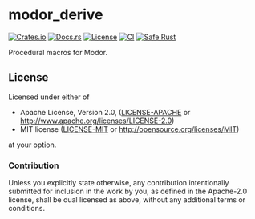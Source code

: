 # modor_derive

[![Crates.io](https://img.shields.io/crates/v/modor_derive.svg)](https://crates.io/crates/modor_derive)
[![Docs.rs](https://img.shields.io/docsrs/modor_derive)](https://docs.rs/crate/modor_derive)
[![License](https://img.shields.io/crates/l/modor_derive)](https://github.com/modor-engine/modor_derive)
[![CI](https://github.com/modor-engine/modor/actions/workflows/ci.yml/badge.svg)](https://github.com/modor-engine/modor/actions/workflows/ci.yml)
[![Safe Rust](https://img.shields.io/badge/safe%20Rust-%E2%9C%94%EF%B8%8F-green.svg)](https://github.com/modor-engine/modor/search?q=path%3Acrates%2Fmodor_derive+unsafe)

Procedural macros for Modor.

## License

Licensed under either of

* Apache License, Version 2.0, ([LICENSE-APACHE](../../LICENSE-APACHE) or http://www.apache.org/licenses/LICENSE-2.0)
* MIT license ([LICENSE-MIT](../../LICENSE-MIT) or http://opensource.org/licenses/MIT)

at your option.

### Contribution

Unless you explicitly state otherwise, any contribution intentionally submitted for inclusion in the work by you, as
defined in the Apache-2.0 license, shall be dual licensed as above, without any additional terms or conditions.
